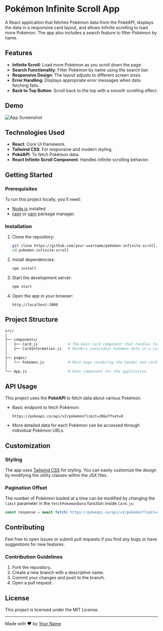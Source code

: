 # Pokémon Infinite Scroll App

A React application that fetches Pokémon data from the PokéAPI, displays the data in a responsive card layout, and allows infinite scrolling to load more Pokémon. The app also includes a search feature to filter Pokémon by name.

## Features

- **Infinite Scroll**: Load more Pokémon as you scroll down the page.
- **Search Functionality**: Filter Pokémon by name using the search bar.
- **Responsive Design**: The layout adjusts to different screen sizes.
- **Error Handling**: Displays appropriate error messages when data fetching fails.
- **Back to Top Button**: Scroll back to the top with a smooth scrolling effect.

## Demo

![App Screenshot](screenshot.png)

## Technologies Used

- **React**: Core UI framework.
- **Tailwind CSS**: For responsive and modern styling.
- **PokéAPI**: To fetch Pokémon data.
- **React Infinite Scroll Component**: Handles infinite scrolling behavior.

## Getting Started

### Prerequisites

To run this project locally, you'll need:

- [Node.js](https://nodejs.org/) installed.
- [npm](https://www.npmjs.com/) or [yarn](https://yarnpkg.com/) package manager.

### Installation

1. Clone the repository:
    ```bash
    git clone https://github.com/your-username/pokemon-infinite-scroll.git
    cd pokemon-infinite-scroll
    ```

2. Install dependencies:
    ```bash
    npm install
    ```

3. Start the development server:
    ```bash
    npm start
    ```

4. Open the app in your browser:
    ```
    http://localhost:3000
    ```

## Project Structure

```bash
src/
│
├── components/
│   ├── Card.js              # The main card component that handles fetching and displaying Pokémon data
│   ├── CardInformation.js   # Renders individual Pokémon data in a card format
│
├── pages/
│   └── Pokemon.js           # Main page rendering the header and card components
│
└── App.js                   # Root component for the application
```

## API Usage

This project uses the **PokéAPI** to fetch data about various Pokémon.

- Basic endpoint to fetch Pokémon:
  ```
  https://pokeapi.co/api/v2/pokemon?limit=20&offset=0
  ```

- More detailed data for each Pokémon can be accessed through individual Pokémon URLs.

## Customization

### Styling

The app uses [Tailwind CSS](https://tailwindcss.com/) for styling. You can easily customize the design by modifying the utility classes within the JSX files.

### Pagination Offset

The number of Pokémon loaded at a time can be modified by changing the `limit` parameter in the `fetchPokemonData` function inside `Card.js`:

```js
const response = await fetch(`https://pokeapi.co/api/v2/pokemon?limit=20&offset=${offset}`);
```

## Contributing

Feel free to open issues or submit pull requests if you find any bugs or have suggestions for new features.

### Contribution Guidelines

1. Fork the repository.
2. Create a new branch with a descriptive name.
3. Commit your changes and push to the branch.
4. Open a pull request.

## License

This project is licensed under the MIT License.

---

Made with ❤️ by [Your Name](https://github.com/your-username)